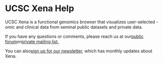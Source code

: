 # UCSC Xena Help

UCSC Xena is a functional genomics browser that visualizes user-selected -omic and clinical data from seminal public datasets and private data.

If you have any questions or comments, please reach us at our[public forum](https://groups.google.com/forum/#!forum/ucsc-cancer-genomics-browser)or[private mailing list.](mailto:genome-cancer@soe.ucsc.edu)

You can also[sign up for our newsletter](http://eepurl.com/b5kA-n), which has monthly updates about Xena.


